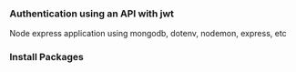 ### Authentication using an API with jwt
Node express application using mongodb, dotenv, nodemon, express, etc
### Install Packages
